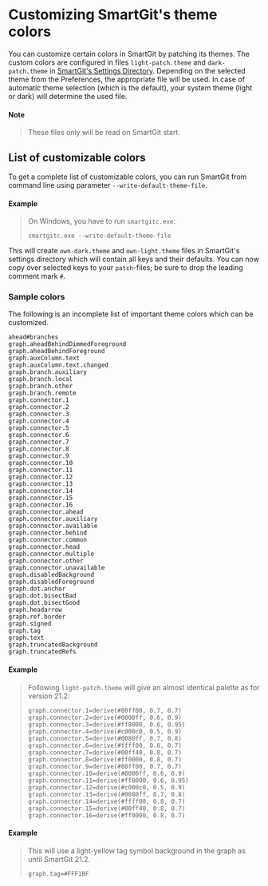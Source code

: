 # Customizing SmartGit's theme colors

You can customize certain colors in SmartGit by patching its themes.
The custom colors are configured in files `light-patch.theme` and `dark-patch.theme` in [SmartGit's Settings Directory](#Company-wideinstallation-settings-dir.default-location).
Depending on the selected theme from the Preferences, the appropriate file will be used.
In case of automatic theme selection (which is the default), your system theme (light or dark) will determine the used file.

#### Note
> These files only will be read on SmartGit start.

## List of customizable colors

To get a complete list of customizable colors, you can run SmartGit from command line using parameter `--write-default-theme-file`.

#### Example
>
>On Windows, you have to run `smartgitc.exe`:
>```
>smartgitc.exe --write-default-theme-file
>```

This will create `own-dark.theme` and `own-light.theme` files in SmartGit's settings directory which will contain all keys and their defaults.
You can now copy over selected keys to your `patch`-files; be sure to drop the leading comment mark `#`.

### Sample colors

The following is an incomplete list of important theme colors which can be customized.

```
ahead#branches
graph.aheadBehindDimmedForeground
graph.aheadBehindForeground
graph.auxColumn.text
graph.auxColumn.text.changed
graph.branch.auxiliary
graph.branch.local
graph.branch.other
graph.branch.remote
graph.connector.1
graph.connector.2
graph.connector.3
graph.connector.4
graph.connector.5
graph.connector.6
graph.connector.7
graph.connector.8
graph.connector.9
graph.connector.10
graph.connector.11
graph.connector.12
graph.connector.13
graph.connector.14
graph.connector.15
graph.connector.16
graph.connector.ahead
graph.connector.auxiliary
graph.connector.available
graph.connector.behind
graph.connector.common
graph.connector.head
graph.connector.multiple
graph.connector.other
graph.connector.unavailable
graph.disabledBackground
graph.disabledForeground
graph.dot.anchor
graph.dot.bisectBad
graph.dot.bisectGood
graph.headarrow
graph.ref.border
graph.signed
graph.tag
graph.text
graph.truncatedBackground
graph.truncatedRefs
```

#### Example
> Following `light-patch.theme` will give an almost identical palette as for version 21.2:
>
>``` text
>graph.connector.1=derive(#80ff00, 0.7, 0.7)
>graph.connector.2=derive(#0000ff, 0.6, 0.9)
>graph.connector.3=derive(#ff8000, 0.6, 0.95)
>graph.connector.4=derive(#c000c0, 0.5, 0.9)
>graph.connector.5=derive(#0080ff, 0.7, 0.8)
>graph.connector.6=derive(#ffff00, 0.8, 0.7)
>graph.connector.7=derive(#00ff40, 0.8, 0.7)
>graph.connector.8=derive(#ff0000, 0.8, 0.7)
>graph.connector.9=derive(#80ff00, 0.7, 0.7)
>graph.connector.10=derive(#0000ff, 0.6, 0.9)
>graph.connector.11=derive(#ff8000, 0.6, 0.95)
>graph.connector.12=derive(#c000c0, 0.5, 0.9)
>graph.connector.13=derive(#0080ff, 0.7, 0.8)
>graph.connector.14=derive(#ffff00, 0.8, 0.7)
>graph.connector.15=derive(#00ff40, 0.8, 0.7)
>graph.connector.16=derive(#ff0000, 0.8, 0.7)
>```

#### Example
> This will use a light-yellow tag symbol background in the graph as until SmartGit 21.2.
>```text
>graph.tag=#FFF1BF
>```
